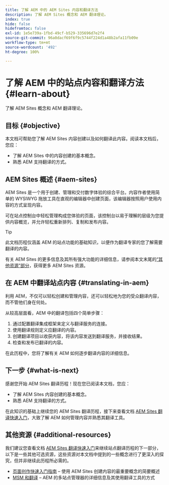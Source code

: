 ```yaml
---
title: 了解 AEM 中的 AEM Sites 内容和翻译方法
description: 了解 AEM Sites 概念和 AEM 翻译理论。
index: true
hide: false
hidefromtoc: false
exl-id: 1e5e739a-1fbd-49cf-b529-335696d7e2f4
source-git-commit: 96a0dacf69f6f9c5744f224d1a48b2afa11fb09e
workflow-type: tm+mt
source-wordcount: '492'
ht-degree: 100%

---
```


# 了解 AEM 中的站点内容和翻译方法 {#learn-about}

了解 AEM Sites 概念和 AEM 翻译理论。

## 目标 {#objective}

本文档可帮助您了解 AEM Sites 内容创建以及如何翻译此内容。阅读本文档后，您应：

* 了解 AEM Sites 中的内容创建的基本概念。
* 熟悉 AEM 支持翻译的方式。

## AEM Sites 概述 {#aem-sites}

AEM Sites 是一个用于创建、管理和交付数字体验的综合平台。内容作者使用简单的 WYSIWYG 拖放工具在直观的编辑器中创建页面，该编辑器按照用户使用内容的方式呈现内容。

可在站点控制台中轻松管理构成您体验的页面，该控制台以易于理解的层级为您提供内容概览，并允许轻松重新排列、复制和发布内容。

>[!TIP]
>
>此文档历程仅涵盖 AEM 的站点功能的基础知识，以便作为翻译专家的您了解需要翻译的内容。
>
>有关 AEM Sites 的更多信息及其所有强大功能的详细信息，请参阅本文末尾的[“其他资源”部分](#additional-information)，获得更多 AEM Sites 资源。

## 在 AEM 中翻译站点内容 {#translating-in-aem}

利用 AEM，不仅可以轻松创建和管理内容，还可以轻松地为您的受众翻译内容，而不管他们身在何处。

从较高层面看，AEM 中的翻译包括四个简单步骤：

1. 通过配置翻译集成框架来定义与翻译服务的连接。
1. 使用翻译规则定义应翻译的内容。
1. 创建翻译项目以收获内容，将该内容发送到翻译服务，并接收结果。
1. 检查和发布已翻译的内容。


在此历程中，您将了解有关 AEM 如何逐步翻译内容的详细信息。

## 下一步 {#what-is-next}

感谢您开始 AEM Sites 翻译历程！现在您已阅读本文档，您应：

* 了解 AEM Sites 内容创建的基本概念。
* 熟悉 AEM 支持翻译的方式。

在此知识的基础上继续您的 AEM Sites 翻译历程，接下来查看文档 [AEM Sites 翻译快速入门](getting-started.md)，大致了解 AEM 如何管理内容并熟悉其翻译工具。

## 其他资源 {#additional-resources}

我们建议您查看文档 [AEM Sites 翻译快速入门](getting-started.md)来继续站点翻译历程的下一部分，以下是一些其他可选资源，这些资源对本文档中提到的一些概念进行了更深入的探究，但并非继续此历程所必需的。

* [页面创作快速入门指南](/help/sites-cloud/authoring/getting-started/quick-start.md) – 使用 AEM Sites 创建内容的最重要概念的简要概述
* [MSM 和翻译](/help/sites-cloud/administering/msm-and-translation.md) – AEM 的多站点管理器的详细信息及其使用翻译工具的方式
